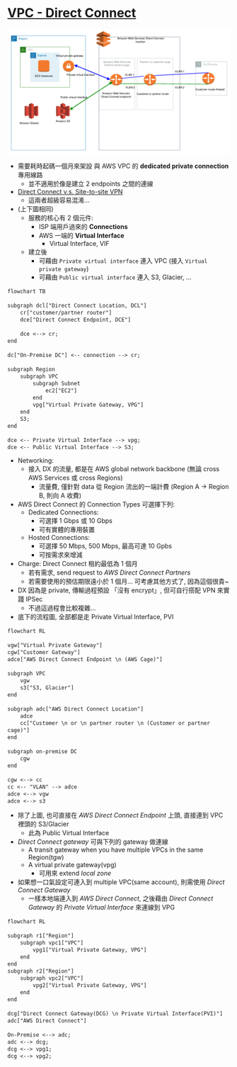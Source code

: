 
# [VPC - Direct Connect](https://docs.aws.amazon.com/directconnect/latest/UserGuide/Welcome.html)

![AWS Direct Connect](./img/AWSDirectConnect.png)

- 需要耗時起碼一個月來架設 與 AWS VPC 的 **dedicated private connection** 專用線路
    - 並不適用於像是建立 2 endpoints 之間的連線
- [Direct Connect v.s. Site-to-site VPN](https://www.stormit.cloud/blog/comparison-aws-direct-connect-vs-vpn/)
  - 這兩者超級容易混淆...
- (上下圖相同) 
  - 服務的核心有 2 個元件:
    - ISP 端用戶過來的 **Connections**
    - AWS 一端的 **Virtual Interface**
        - Virtual Interface, VIF
  - 建立後
    - 可藉由 `Private virtual interface` 連入 VPC (接入 `Virtual private gateway`)
    - 可藉由 `Public virtual interface` 連入 S3, Glacier, ...

```mermaid
flowchart TB

subgraph dcl["Direct Connect Location, DCL"]
    cr["customer/partner router"]
    dce["Direct Connect Endpoint, DCE"]

    dce <--> cr;
end

dc["On-Premise DC"] <-- connection --> cr;

subgraph Region
    subgraph VPC
        subgraph Subnet
            ec2["EC2"]
        end
        vpg["Virtual Private Gateway, VPG"]
    end  
    S3;
end

dce <-- Private Virtual Interface --> vpg;
dce <-- Public Virtual Interface --> S3;
```

- Networking:
    - 接入 DX 的流量, 都是在 AWS global network backbone (無論 cross AWS Services 或 cross Regions)
        - 流量費, 僅針對 data 從 Region 流出的一端計費 (Region A -> Region B, 則向 A 收費)
- AWS Direct Connect 的 Connection Types 可選擇下列:
    - Dedicated Connections:
        - 可選擇 1 Gbps 或 10 Gbps
        - 可有實體的專用裝置
    - Hosted Connections:
        - 可選擇 50 Mbps, 500 Mbps, 最高可達 10 Gpbs
        - 可按需求來增減
- Charge: Direct Connect 租約最低為 1 個月
    - 若有需求, send request to *AWS Direct Connect Partners*
    - 若需要使用的預估期限遠小於 1 個月... 可考慮其他方式了, 因為這個很貴~
- DX 因為是 private, 傳輸過程預設 「沒有 encrypt」, 但可自行搭配 VPN 來實踐 IPSec
    - 不過這過程會比較複雜...
- 底下的流程圖, 全部都是走 Private Virtual Interface, PVI

```mermaid
flowchart RL

vgw["Virtual Private Gateway"]
cgw["Customer Gateway"]
adce["AWS Direct Connect Endpoint \n (AWS Cage)"]

subgraph VPC
    vgw
    s3["S3, Glacier"]
end

subgraph adc["AWS Direct Connect Location"]
    adce
    cc["Customer \n or \n partner router \n (Customer or partner cage)"]
end

subgraph on-premise DC
    cgw
end

cgw <--> cc
cc <-- "VLAN" --> adce
adce <--> vgw
adce <--> s3
```

- 除了上圖, 也可直接在 *AWS Direct Connect Endpoint* 上頭, 直接連到 VPC 裡頭的 S3/Glacier
    - 此為 Public Virtual Interface
- *Direct Connect gateway* 可與下列的 gateway 做連線 
    - A transit gateway when you have multiple VPCs in the same Region(tgw)
    - A virtual private gateway(vpg)
        - 可用來 extend *local zone*
- 如果想一口氣設定可連入到 multiple VPC(same account), 則需使用 *Direct Connect Gateway*
    - 一樣本地端連入到 *AWS Direct Connect*, 之後藉由 *Direct Connect Gateway* 的 *Private Virtual Interface* 來連線到 VPG

```mermaid
flowchart RL

subgraph r1["Region"]
    subgraph vpc1["VPC"]
        vpg1["Virtual Private Gateway, VPG"]
    end
end
subgraph r2["Region"]
    subgraph vpc2["VPC"]
        vpg2["Virtual Private Gateway, VPG"]
    end
end

dcg["Direct Connect Gateway(DCG) \n Private Virtual Interface(PVI)"]
adc["AWS Direct Connect"]

On-Premise <--> adc;
adc <--> dcg;
dcg <--> vpg1;
dcg <--> vpg2;
```
